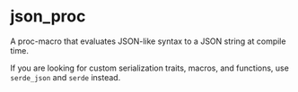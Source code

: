 # json_proc

A proc-macro that evaluates JSON-like syntax to a
JSON string at compile time.

If you are looking for custom serialization traits, macros,
and functions, use `serde_json` and `serde` instead.